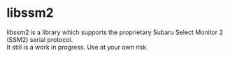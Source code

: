 libssm2
=======
libssm2 is a library which supports the proprietary Subaru Select Monitor 2 (SSM2) serial protocol.\
It still is a work in progress. Use at your own risk.
